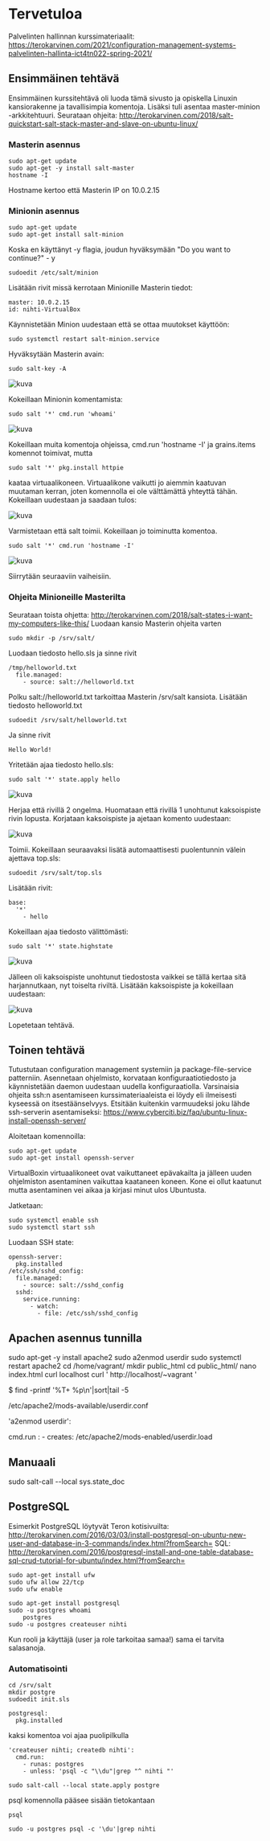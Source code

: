 # Tervetuloa

Palvelinten hallinnan kurssimateriaalit: <https://terokarvinen.com/2021/configuration-management-systems-palvelinten-hallinta-ict4tn022-spring-2021/>

## Ensimmäinen tehtävä

Ensimmäinen kurssitehtävä oli luoda tämä sivusto ja opiskella Linuxin kansiorakenne ja tavallisimpia komentoja. Lisäksi tuli asentaa master-minion -arkkitehtuuri. Seurataan ohjeita: <http://terokarvinen.com/2018/salt-quickstart-salt-stack-master-and-slave-on-ubuntu-linux/>

### Masterin asennus
    sudo apt-get update
    sudo apt-get -y install salt-master
    hostname -I 
    
Hostname kertoo että Masterin IP on 10.0.2.15

### Minionin asennus
    sudo apt-get update
    sudo apt-get install salt-minion
    
Koska en käyttänyt -y flagia, joudun hyväksymään "Do you want to continue?" - y
    
    sudoedit /etc/salt/minion

Lisätään rivit missä kerrotaan Minionille Masterin tiedot:
    
    master: 10.0.2.15
    id: nihti-VirtualBox

Käynnistetään Minion uudestaan että se ottaa muutokset käyttöön:

    sudo systemctl restart salt-minion.service

Hyväksytään Masterin avain:

    sudo salt-key -A

![kuva](https://user-images.githubusercontent.com/22195470/114585605-7d82a300-9c8c-11eb-860b-56eabd6db6a5.png)

Kokeillaan Minionin komentamista:

    sudo salt '*' cmd.run 'whoami'

![kuva](https://user-images.githubusercontent.com/22195470/114585855-be7ab780-9c8c-11eb-8cab-4a8e1f068b33.png)

Kokeillaan muita komentoja ohjeissa, cmd.run 'hostname -I' ja grains.items komennot toimivat, mutta 

    sudo salt '*' pkg.install httpie
    
kaataa virtuaalikoneen. Virtuaalikone vaikutti jo aiemmin kaatuvan muutaman kerran, joten komennolla ei ole välttämättä yhteyttä tähän. Kokeillaan uudestaan ja saadaan tulos:

![kuva](https://user-images.githubusercontent.com/22195470/114587541-7197e080-9c8e-11eb-9013-26b26a01b1c5.png)

Varmistetaan että salt toimii. Kokeillaan jo toiminutta komentoa.

    sudo salt '*' cmd.run 'hostname -I' 
    
![kuva](https://user-images.githubusercontent.com/22195470/114588283-2d591000-9c8f-11eb-97f8-ba8daa98b58b.png)

Siirrytään seuraaviin vaiheisiin.

### Ohjeita Minioneille Masterilta

Seurataan toista ohjetta: <http://terokarvinen.com/2018/salt-states-i-want-my-computers-like-this/>
Luodaan kansio Masterin ohjeita varten

    sudo mkdir -p /srv/salt/

Luodaan tiedosto hello.sls ja sinne rivit

    /tmp/helloworld.txt
      file.managed:
        - source: salt://helloworld.txt

Polku salt://helloworld.txt tarkoittaa Masterin /srv/salt kansiota. 
Lisätään tiedosto helloworld.txt

    sudoedit /srv/salt/helloworld.txt
    
Ja sinne rivit

    Hello World!

Yritetään ajaa tiedosto hello.sls:

    sudo salt '*' state.apply hello
    
![kuva](https://user-images.githubusercontent.com/22195470/114594451-ef131f00-9c95-11eb-9db2-b7d0bc9c8812.png)

Herjaa että rivillä 2 ongelma. Huomataan että rivillä 1 unohtunut kaksoispiste rivin lopusta. Korjataan kaksoispiste ja ajetaan komento uudestaan:

![kuva](https://user-images.githubusercontent.com/22195470/114594628-21248100-9c96-11eb-9703-f5b8de48889f.png)

Toimii. Kokeillaan seuraavaksi lisätä automaattisesti puolentunnin välein ajettava top.sls:

    sudoedit /srv/salt/top.sls
    
Lisätään rivit:
    
    base:
      '*'
        - hello

Kokeillaan ajaa tiedosto välittömästi:

    sudo salt '*' state.highstate

![kuva](https://user-images.githubusercontent.com/22195470/114594983-8aa48f80-9c96-11eb-93c8-6e9a2040b04b.png)

Jälleen oli kaksoispiste unohtunut tiedostosta vaikkei se tällä kertaa sitä harjannutkaan, nyt toiselta riviltä. Lisätään kaksoispiste ja kokeillaan uudestaan:

![kuva](https://user-images.githubusercontent.com/22195470/114596723-a01ab900-9c98-11eb-8650-564493c71f29.png)

Lopetetaan tehtävä.


## Toinen tehtävä

Tutustutaan configuration management systemiin ja package-file-service patterniin. Asennetaan ohjelmisto, korvataan konfiguraatiotiedosto ja käynnistetään daemon uudestaan uudella konfiguraatiolla. Varsinaisia ohjeita ssh:n asentamiseen kurssimateriaaleista ei löydy eli ilmeisesti kyseessä on itsestäänselvyys. Etsitään kuitenkin varmuudeksi joku lähde ssh-serverin asentamiseksi: <https://www.cyberciti.biz/faq/ubuntu-linux-install-openssh-server/>

Aloitetaan komennoilla:
        
    sudo apt-get update
    sudo apt-get install openssh-server

VirtualBoxin virtuaalikoneet ovat vaikuttaneet epävakailta ja jälleen uuden ohjelmiston asentaminen vaikuttaa kaataneen koneen. Kone ei ollut kaatunut mutta asentaminen vei aikaa ja kirjasi minut ulos Ubuntusta. 

Jatketaan:

    sudo systemctl enable ssh
    sudo systemctl start ssh
    
Luodaan SSH state:

    openssh-server:
      pkg.installed
    /etc/ssh/sshd_config:
      file.managed:
        - source: salt://sshd_config
      sshd:
        service.running:
          - watch:
            - file: /etc/ssh/sshd_config


## Apachen asennus tunnilla

sudo apt-get -y install apache2
sudo a2enmod userdir
sudo systemctl restart apache2
cd /home/vagrant/
mkdir public_html
cd public_html/
nano index.html
curl localhost
curl '
http://localhost/~vagrant
'
    
$ find -printf '%T+ %p\n'|sort|tail -5
        
/etc/apache2/mods-available/userdir.conf

'a2enmod userdir':
  
cmd.run
:
    - creates: /etc/apache2/mods-enabled/userdir.load

## Manuaali

sudo salt-call --local sys.state_doc
 
## PostgreSQL

Esimerkit PostgreSQL löytyvät Teron kotisivuilta: <http://terokarvinen.com/2016/03/03/install-postgresql-on-ubuntu-new-user-and-database-in-3-commands/index.html?fromSearch=>
SQL: <http://terokarvinen.com/2016/postgresql-install-and-one-table-database-sql-crud-tutorial-for-ubuntu/index.html?fromSearch=>

    sudo apt-get install ufw
    sudo ufw allow 22/tcp
    sudo ufw enable

    sudo apt-get install postgresql
    sudo -u postgres whoami 
        postgres
    sudo -u postgres createuser nihti
    
Kun rooli ja käyttäjä (user ja role tarkoitaa samaa!) sama ei tarvita salasanoja. 
    
### Automatisointi

    cd /srv/salt
    mkdir postgre
    sudoedit init.sls
    
    postgresql:
      pkg.installed
      
kaksi komentoa voi ajaa puolipilkulla

    'createuser nihti; createdb nihti':
      cmd.run:
        - runas: postgres
        - unless: 'psql -c "\\du"|grep "^ nihti "'
      
    sudo salt-call --local state.apply postgre

psql komennolla pääsee sisään tietokantaan
    
    psql
    
    sudo -u postgres psql -c '\du'|grep nihti
    

